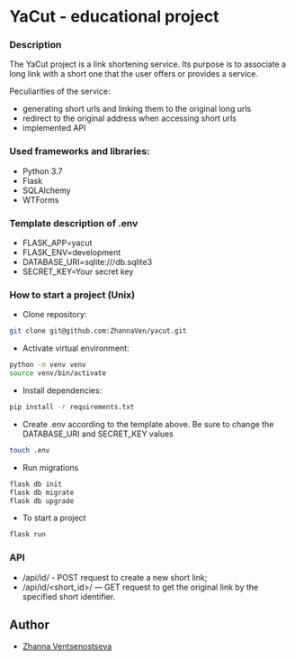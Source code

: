 # YaCut - educational project

### Description

The YaCut project is a link shortening service. Its purpose is to associate a long link with a short one that the user offers or provides a service.

Peculiarities of the service:

- generating short urls and linking them to the original long urls
- redirect to the original address when accessing short urls
- implemented API

### Used frameworks and libraries:
- Python 3.7
- Flask
- SQLAlchemy
- WTForms

### Template description of .env
 - FLASK_APP=yacut
 - FLASK_ENV=development
 - DATABASE_URI=sqlite:///db.sqlite3
 - SECRET_KEY=Your secret key

### How to start a project (Unix)

- Clone repository:
```bash
git clone git@github.com:ZhannaVen/yacut.git
```
- Activate virtual environment:
```bash
python -m venv venv
source venv/bin/activate
```
- Install dependencies:
```bash
pip install -r requirements.txt
```
- Create .env according to the template above. Be sure to change the DATABASE_URI and SECRET_KEY values
```bash
touch .env
```
- Run migrations
```bash
flask db init
flask db migrate
flask db upgrade
```
- To start a project
```bash
flask run
```

### API

- /api/id/ - POST request to create a new short link;
- /api/id/<short_id>/ — GET request to get the original link by the specified short identifier.


## Author

- [Zhanna Ventsenostseva](https://github.com/ZhannaVen)


